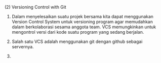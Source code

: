 (2) Versioning Control with Git

1. Dalam menyelesaikan suatu projek bersama kita dapat menggunakan Version Control System untuk versioning program agar memudahkan dalam berkolaborasi sesama anggota team. VCS memungkinkan untuk mengontrol versi dari kode suatu program yang sedang berjalan.

2. Salah satu VCS adalah menggunakan git dengan github sebagai servernya.
   
3.
